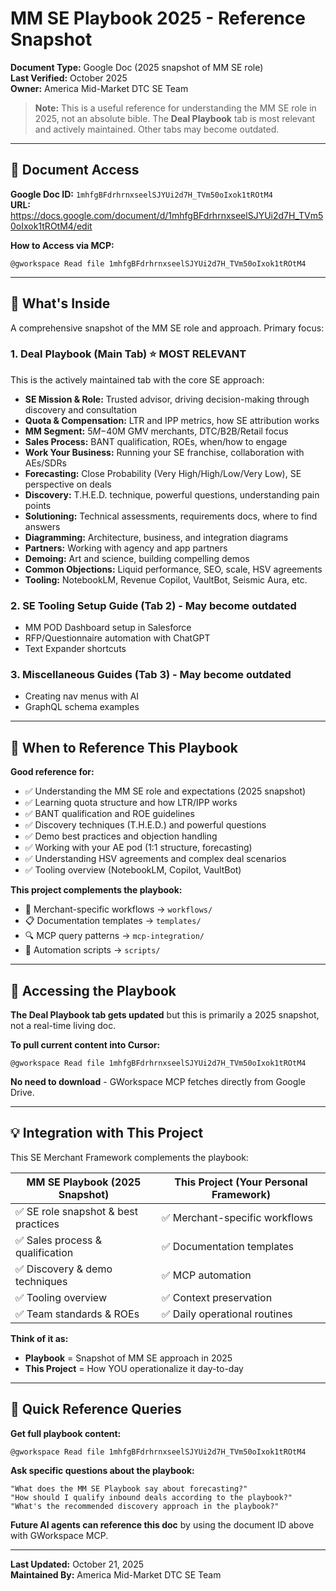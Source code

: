 # MM SE Playbook 2025 - Reference Snapshot

**Document Type:** Google Doc (2025 snapshot of MM SE role)  
**Last Verified:** October 2025  
**Owner:** America Mid-Market DTC SE Team

> **Note:** This is a useful reference for understanding the MM SE role in 2025, not an absolute bible. The **Deal Playbook** tab is most relevant and actively maintained. Other tabs may become outdated.

---

## 📄 Document Access

**Google Doc ID:** `1mhfgBFdrhrnxseelSJYUi2d7H_TVm50oIxok1tROtM4`  
**URL:** https://docs.google.com/document/d/1mhfgBFdrhrnxseelSJYUi2d7H_TVm50oIxok1tROtM4/edit

**How to Access via MCP:**
```
@gworkspace Read file 1mhfgBFdrhrnxseelSJYUi2d7H_TVm50oIxok1tROtM4
```

---

## 📖 What's Inside

A comprehensive snapshot of the MM SE role and approach. Primary focus:

### 1. **Deal Playbook (Main Tab)** ⭐ MOST RELEVANT
This is the actively maintained tab with the core SE approach:

- **SE Mission & Role:** Trusted advisor, driving decision-making through discovery and consultation
- **Quota & Compensation:** LTR and IPP metrics, how SE attribution works
- **MM Segment:** $5M-$40M GMV merchants, DTC/B2B/Retail focus
- **Sales Process:** BANT qualification, ROEs, when/how to engage
- **Work Your Business:** Running your SE franchise, collaboration with AEs/SDRs
- **Forecasting:** Close Probability (Very High/High/Low/Very Low), SE perspective on deals
- **Discovery:** T.H.E.D. technique, powerful questions, understanding pain points
- **Solutioning:** Technical assessments, requirements docs, where to find answers
- **Diagramming:** Architecture, business, and integration diagrams
- **Partners:** Working with agency and app partners
- **Demoing:** Art and science, building compelling demos
- **Common Objections:** Liquid performance, SEO, scale, HSV agreements
- **Tooling:** NotebookLM, Revenue Copilot, VaultBot, Seismic Aura, etc.

### 2. **SE Tooling Setup Guide (Tab 2)** - May become outdated
- MM POD Dashboard setup in Salesforce
- RFP/Questionnaire automation with ChatGPT
- Text Expander shortcuts

### 3. **Miscellaneous Guides (Tab 3)** - May become outdated
- Creating nav menus with AI
- GraphQL schema examples

---

## 🎯 When to Reference This Playbook

**Good reference for:**
- ✅ Understanding the MM SE role and expectations (2025 snapshot)
- ✅ Learning quota structure and how LTR/IPP works
- ✅ BANT qualification and ROE guidelines
- ✅ Discovery techniques (T.H.E.D.) and powerful questions
- ✅ Demo best practices and objection handling
- ✅ Working with your AE pod (1:1 structure, forecasting)
- ✅ Understanding HSV agreements and complex deal scenarios
- ✅ Tooling overview (NotebookLM, Copilot, VaultBot)

**This project complements the playbook:**
- 📁 Merchant-specific workflows → `workflows/`
- 📋 Documentation templates → `templates/`
- 🔍 MCP query patterns → `mcp-integration/`
- 🤖 Automation scripts → `scripts/`

---

## 🔄 Accessing the Playbook

**The Deal Playbook tab gets updated** but this is primarily a 2025 snapshot, not a real-time living doc.

**To pull current content into Cursor:**
```
@gworkspace Read file 1mhfgBFdrhrnxseelSJYUi2d7H_TVm50oIxok1tROtM4
```

**No need to download** - GWorkspace MCP fetches directly from Google Drive.

---

## 💡 Integration with This Project

This SE Merchant Framework complements the playbook:

| **MM SE Playbook (2025 Snapshot)** | **This Project (Your Personal Framework)** |
|--------------------------------|---------------------------------------------|
| ✅ SE role snapshot & best practices | ✅ Merchant-specific workflows |
| ✅ Sales process & qualification | ✅ Documentation templates |
| ✅ Discovery & demo techniques | ✅ MCP automation |
| ✅ Tooling overview | ✅ Context preservation |
| ✅ Team standards & ROEs | ✅ Daily operational routines |

**Think of it as:**
- **Playbook** = Snapshot of MM SE approach in 2025
- **This Project** = How YOU operationalize it day-to-day

---

## 🚀 Quick Reference Queries

**Get full playbook content:**
```
@gworkspace Read file 1mhfgBFdrhrnxseelSJYUi2d7H_TVm50oIxok1tROtM4
```

**Ask specific questions about the playbook:**
```
"What does the MM SE Playbook say about forecasting?"
"How should I qualify inbound deals according to the playbook?"
"What's the recommended discovery approach in the playbook?"
```

**Future AI agents can reference this doc** by using the document ID above with GWorkspace MCP.

---

**Last Updated:** October 21, 2025  
**Maintained By:** America Mid-Market DTC SE Team

